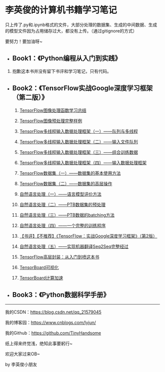 # 李英俊的计算机书籍学习笔记

只上传了.py和.ipynb格式的文件，大部分处理的数据集、生成的中间数据、生成的模型文件因为占用储存过大，都没有上传。（通过gitignore的方式）

要努力！要加油呀~

- ## Book1：《Python编程从入门到实践》

1. 抱歉这本书并没有留下书评和学习笔记，只有代码。

- ## Book2：《TensorFlow实战Google深度学习框架（第二版）》

  1. [TensorFlow图像处理函数学习总结](https://blog.csdn.net/qq_21579045/article/details/86569934)
  
  2. [TensorFlow图像预处理完整样例](https://blog.csdn.net/qq_21579045/article/details/86708656)
  
  3. [TensorFlow多线程输入数据处理框架（一）——队列与多线程](https://blog.csdn.net/qq_21579045/article/details/86758536)
  
  4. [TensorFlow多线程输入数据处理框架（二）——输入文件队列](https://blog.csdn.net/qq_21579045/article/details/86762578)
  
  5. [TensorFlow多线程输入数据处理框架（三）——组合训练数据](https://blog.csdn.net/qq_21579045/article/details/86772832)
  
  6. [TensorFlow多线程输入数据处理框架（四）——输入数据处理框架](https://blog.csdn.net/qq_21579045/article/details/86776887)
  
  7. [TensorFlow数据集（一）——数据集的基本使用方法](https://blog.csdn.net/qq_21579045/article/details/86904202)
  
  8. [TensorFlow数据集（二）——数据集的高层操作](https://blog.csdn.net/qq_21579045/article/details/87092969)
  
  9. [自然语言处理（一）——语言模型评价方法](https://blog.csdn.net/qq_21579045/article/details/87689562)
  
  10. [自然语言处理（二）——PTB数据集的预处理](https://blog.csdn.net/qq_21579045/article/details/87782302)
  
  11. [自然语言处理（三）——PTB数据的batching方法](https://blog.csdn.net/qq_21579045/article/details/87894986)
  
  12. [自然语言处理（四）——一个完整的训练程序](https://blog.csdn.net/qq_21579045/article/details/87937488)
  
  13. [【书评】【不推荐】《TensorFlow：实战Google深度学习框架》（第2版）](https://blog.csdn.net/qq_21579045/article/details/88388665)
  
  14. [自然语言处理（五）——实现机器翻译Seq2Seq完整经过](https://blog.csdn.net/qq_21579045/article/details/88657013)
  
  15. [TensorFlow高层封装：从入门到喷这本书](https://blog.csdn.net/qq_21579045/article/details/89848142)
  
  16. [TensorBoard可视化](https://blog.csdn.net/qq_21579045/article/details/90173916)
  
  17. [TensorBoard计算加速](https://blog.csdn.net/qq_21579045/article/details/90298107)



- ## Book3：《Python数据科学手册》



------

我的CSDN：https://blog.csdn.net/qq_21579045

我的博客园：https://www.cnblogs.com/lyjun/

我的Github：https://github.com/TinyHandsome

纸上得来终觉浅，绝知此事要躬行~

欢迎大家过来OB~

by 李英俊小朋友